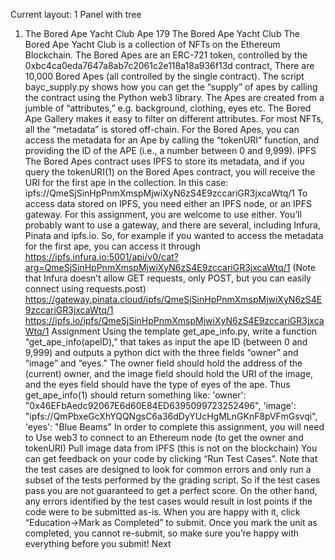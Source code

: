 Current layout: 1 Panel with tree
1. The Bored Ape Yacht Club
Ape 179
The Bored Ape Yacht Club
The Bored Ape Yacht Club is a collection of NFTs on the Ethereum Blockchain.
The Bored Apes are an ERC-721 token, controlled by the 0xbc4ca0eda7647a8ab7c2061c2e118a18a936f13d contract,
There are 10,000 Bored Apes (all controlled by the single contract). The script bayc_supply.py shows how you can get the “supply” of apes by calling the contract using the Python web3 library.
The Apes are created from a jumble of “attributes,” e.g. background, clothing, eyes etc. The Bored Ape Gallery makes it easy to filter on different attributes.
For most NFTs, all the “metadata” is stored off-chain. For the Bored Apes, you can access the metadata for an Ape by calling the “tokenURI” function, and providing the ID of the APE (i.e., a number between 0 and 9,999).
IPFS
The Bored Apes contract uses IPFS to store its metadata, and if you query the tokenURI(1) on the Bored Apes contract, you will receive the URI for the first ape in the collection. In this case:
ipfs://QmeSjSinHpPnmXmspMjwiXyN6zS4E9zccariGR3jxcaWtq/1
To access data stored on IPFS, you need either an IPFS node, or an IPFS gateway. For this assignment, you are welcome to use either.
You’ll probably want to use a gateway, and there are several, including Infura, Pinata and ipfs.io.
So, for example if you wanted to access the metadata for the first ape, you can access it through
https://ipfs.infura.io:5001/api/v0/cat?arg=QmeSjSinHpPnmXmspMjwiXyN6zS4E9zccariGR3jxcaWtq/1 (Note that Infura doesn’t allow GET requests, only POST, but you can easily connect using requests.post)
https://gateway.pinata.cloud/ipfs/QmeSjSinHpPnmXmspMjwiXyN6zS4E9zccariGR3jxcaWtq/1
https://ipfs.io/ipfs/QmeSjSinHpPnmXmspMjwiXyN6zS4E9zccariGR3jxcaWtq/1
Assignment
Using the template get_ape_info.py, write a function “get_ape_info(apeID),” that takes as input the ape ID (between 0 and 9,999) and outputs a python dict with the three fields “owner” and “image” and “eyes.” The owner field should hold the address of the (current) owner, and the image field should hold the URI of the image, and the eyes field should have the type of eyes of the ape.
Thus get_ape_info(1) should return something like:
'owner': "0x46EFbAedc92067E6d60E84ED6395099723252496",
'image': "ipfs://QmPbxeGcXhYQQNgsC6a36dDyYUcHgMLnGKnF8pVFmGsvqi",
'eyes': "Blue Beams"
In order to complete this assignment, you will need to
Use web3 to connect to an Ethereum node (to get the owner and tokenURI)
Pull image data from IPFS (this is not on the blockchain)
You can get feedback on your code by clicking “Run Test Cases”.
Note that the test cases are designed to look for common errors and only run a subset of the tests performed by the grading script. So if the test cases pass you are not guaranteed to get a perfect score. On the other hand, any errors identified by the test cases would result in lost points if the code were to be submitted as-is.
When you are happy with it, click “Education->Mark as Completed” to submit.
Once you mark the unit as completed, you cannot re-submit, so make sure you’re happy with everything before you submit!
Next